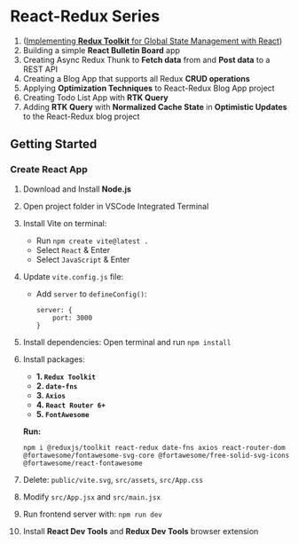 # React-Redux Series

1. ([Implementing **Redux Toolkit** for Global State Management with React](https://github.com/webQbe/redux_toolkit))
2. Building a simple **React Bulletin Board** app
3. Creating Async Redux Thunk to **Fetch data** from and **Post data** to a REST API
4. Creating a Blog App that supports all Redux **CRUD operations**
5. Applying **Optimization Techniques** to React-Redux Blog App project
6. Creating Todo List App with **RTK Query** 
7. Adding **RTK Query** with **Normalized Cache State** in **Optimistic Updates** to the React-Redux blog project


## Getting Started 

### Create React App

1. Download and Install **Node.js**
2. Open project folder in VSCode Integrated Terminal

3. Install Vite on terminal:
    - Run `npm create vite@latest .`
    - Select `React` & Enter
    - Select `JavaScript` & Enter

4. Update `vite.config.js` file:
    - Add `server` to `defineConfig()`:
        ```
        server: { 
            port: 3000
        }
        ```
        
5. Install dependencies: Open terminal and run `npm install`

6. Install packages: 
    - **1. `Redux Toolkit`** 
    - **2. `date-fns`** 
    - **3. `Axios`**
    - **4. `React Router 6+`**
    - **5. `FontAwesome`**

    **Run:** 
    ```
    npm i @reduxjs/toolkit react-redux date-fns axios react-router-dom @fortawesome/fontawesome-svg-core @fortawesome/free-solid-svg-icons @fortawesome/react-fontawesome
    ```

7. Delete: `public/vite.svg`, `src/assets`, `src/App.css`
8. Modify `src/App.jsx` and `src/main.jsx`
9. Run frontend server with: `npm run dev`
10. Install **React Dev Tools** and **Redux Dev Tools** browser extension
